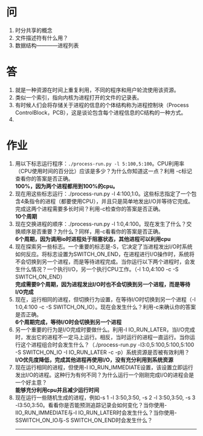 # 问
1. 时分共享的概念
2. 文件描述符有什么用？
3. 数据结构————进程列表

# 答

1. 就是一种资源在时间上重复利用，不同的程序和用户轮流使用该资源。
2. 类似一个索引，指向内核为进程打开的文件的记录表。
3. 有时候人们会将存储关于进程的信息的个体结构称为进程控制块（Process ControlBlock，PCB），这是谈论包含每个进程信息的C结构的一种方式。
4. 

# 作业
1. 用以下标志运行程序：`./process-run.py -l 5:100,5:100`。CPU利用率（CPU使用时间的百分比）应该是多少？为什么你知道这一点？利用 -c标记查看你的答案是否正确。  
   **100%，因为两个进程都用到100%的cpu。**
2. 现在用这些标志运行：./process-run.py -l 4:100,1:0。这些标志指定了一个包含4条指令的进程（都要使用CPU），并且只是简单地发出I/O并等待它完成。完成这两个进程需要多长时间？利用-c检查你的答案是否正确。  
   **10个周期**
3. 现在交换进程的顺序：./process-run.py -l 1:0,4:100。现在发生了什么？交换顺序是否重要？为什么？同样，用-c看看你的答案是否正确。  
   **6个周期，因为调用io时进程处于阻塞状态，其他进程可以利用cpu**
4. 现在探索另一些标志。一个重要的标志是-S，它决定了当进程发出I/O时系统如何反应。将标志设置为SWITCH_ON_END，在进程进行I/O操作时，系统将不会切换到另一个进程，而是等待进程完成。当你运行以下两个进程时，会发生什么情况？一个执行I/O，另一个执行CPU工作。（-l 1:0,4:100 -c -S SWITCH_ON_END）  
   **完成需要9个周期，因为进程发出I/O时也不会切换到另一个进程，而是等待I/O完成**
5. 现在，运行相同的进程，但切换行为设置，在等待I/O时切换到另一个进程（-l 1:0,4:100 -c -S SWITCH_ON_IO）。现在会发生什么？利用-c来确认你的答案是否正确。  
   **6个周期完成，等待I/O时会切换到另一个进程**
6. 另一个重要的行为是I/O完成时要做什么。利用-I IO_RUN_LATER，当I/O完成时，发出它的进程不一定马上运行。相反，当时运行的进程一直运行。当你运行这个进程组合时会发生什么？（./process-run.py -l3:0,5:100,5:100,5:100 -S SWITCH_ON_IO -I IO_RUN_LATER -c -p）系统资源是否被有效利用？  
   **I/O优先度降低，完成其他进程再使用I/O，没有充分利用到系统资源**
7. 现在运行相同的进程，但使用-I IO_RUN_IMMEDIATE设置，该设置立即运行发出I/O的进程。这种行为有何不同？为什么运行一个刚刚完成I/O的进程会是一个好主意？  
   **能够充分利用cpu并且减少运行时间**
8. 现在运行一些随机生成的进程，例如-s 1 -l 3:50,3:50, -s 2 -l 3:50,3:50, -s 3 -l3:50,3:50。看看你是否能预测追踪记录会如何变化？当你使用-IIO_RUN_IMMEDIATE与-I IO_RUN_LATER时会发生什么？当你使用-SSWITCH_ON_IO与-S SWITCH_ON_END时会发生什么？  
   ****

   
